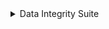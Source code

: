<details>
 <summary>
  Data Integrity Suite
 </summary>
 <table id="T_b2ba2">
  <thead>
   <tr>
    <th class="col_heading level0 col0" id="T_b2ba2_level0_col0">
     Status
    </th>
    <th class="col_heading level0 col1" id="T_b2ba2_level0_col1">
     Check
    </th>
    <th class="col_heading level0 col2" id="T_b2ba2_level0_col2">
     Condition
    </th>
    <th class="col_heading level0 col3" id="T_b2ba2_level0_col3">
     More Info
    </th>
   </tr>
  </thead>
  <tbody>
   <tr>
    <td class="data row0 col0" id="T_b2ba2_row0_col0">
     <div style="color: green;text-align: center">
      ✓
     </div>
    </td>
    <td class="data row0 col1" id="T_b2ba2_row0_col1">
     Single Value in Column
    </td>
    <td class="data row0 col2" id="T_b2ba2_row0_col2">
     Does not contain only a single value
    </td>
    <td class="data row0 col3" id="T_b2ba2_row0_col3">
     Passed for 10 relevant columns
    </td>
   </tr>
   <tr>
    <td class="data row1 col0" id="T_b2ba2_row1_col0">
     <div style="color: green;text-align: center">
      ✓
     </div>
    </td>
    <td class="data row1 col1" id="T_b2ba2_row1_col1">
     Special Characters
    </td>
    <td class="data row1 col2" id="T_b2ba2_row1_col2">
     Ratio of samples containing solely special character is less or equal to 0.1%
    </td>
    <td class="data row1 col3" id="T_b2ba2_row1_col3">
     Passed for 10 relevant columns
    </td>
   </tr>
   <tr>
    <td class="data row2 col0" id="T_b2ba2_row2_col0">
     <div style="color: green;text-align: center">
      ✓
     </div>
    </td>
    <td class="data row2 col1" id="T_b2ba2_row2_col1">
     Mixed Nulls
    </td>
    <td class="data row2 col2" id="T_b2ba2_row2_col2">
     Number of different null types is less or equal to 1
    </td>
    <td class="data row2 col3" id="T_b2ba2_row2_col3">
     Passed for 10 relevant columns
    </td>
   </tr>
   <tr>
    <td class="data row3 col0" id="T_b2ba2_row3_col0">
     <div style="color: green;text-align: center">
      ✓
     </div>
    </td>
    <td class="data row3 col1" id="T_b2ba2_row3_col1">
     String Mismatch
    </td>
    <td class="data row3 col2" id="T_b2ba2_row3_col2">
     No string variants
    </td>
    <td class="data row3 col3" id="T_b2ba2_row3_col3">
     Passed for 1 relevant column
    </td>
   </tr>
   <tr>
    <td class="data row4 col0" id="T_b2ba2_row4_col0">
     <div style="color: green;text-align: center">
      ✓
     </div>
    </td>
    <td class="data row4 col1" id="T_b2ba2_row4_col1">
     Data Duplicates
    </td>
    <td class="data row4 col2" id="T_b2ba2_row4_col2">
     Duplicate data ratio is less or equal to 5%
    </td>
    <td class="data row4 col3" id="T_b2ba2_row4_col3">
     Found 0% duplicate data
    </td>
   </tr>
   <tr>
    <td class="data row5 col0" id="T_b2ba2_row5_col0">
     <div style="color: green;text-align: center">
      ✓
     </div>
    </td>
    <td class="data row5 col1" id="T_b2ba2_row5_col1">
     String Length Out Of Bounds
    </td>
    <td class="data row5 col2" id="T_b2ba2_row5_col2">
     Ratio of string length outliers is less or equal to 0%
    </td>
    <td class="data row5 col3" id="T_b2ba2_row5_col3">
     Passed for 1 relevant column
    </td>
   </tr>
   <tr>
    <td class="data row6 col0" id="T_b2ba2_row6_col0">
     <div style="color: green;text-align: center">
      ✓
     </div>
    </td>
    <td class="data row6 col1" id="T_b2ba2_row6_col1">
     Conflicting Labels
    </td>
    <td class="data row6 col2" id="T_b2ba2_row6_col2">
     Ambiguous sample ratio is less or equal to 0%
    </td>
    <td class="data row6 col3" id="T_b2ba2_row6_col3">
     Ratio of samples with conflicting labels: 0%
    </td>
   </tr>
   <tr>
    <td class="data row7 col0" id="T_b2ba2_row7_col0">
     <div style="color: green;text-align: center">
      ✓
     </div>
    </td>
    <td class="data row7 col1" id="T_b2ba2_row7_col1">
     Feature Label Correlation
    </td>
    <td class="data row7 col2" id="T_b2ba2_row7_col2">
     Features' Predictive Power Score is less than 0.8
    </td>
    <td class="data row7 col3" id="T_b2ba2_row7_col3">
     Passed for 9 relevant columns
    </td>
   </tr>
   <tr>
    <td class="data row8 col0" id="T_b2ba2_row8_col0">
     <div style="color: green;text-align: center">
      ✓
     </div>
    </td>
    <td class="data row8 col1" id="T_b2ba2_row8_col1">
     Feature-Feature Correlation
    </td>
    <td class="data row8 col2" id="T_b2ba2_row8_col2">
     Not more than 0 pairs are correlated above 0.9
    </td>
    <td class="data row8 col3" id="T_b2ba2_row8_col3">
     All correlations are less than 0.9 except pairs []
    </td>
   </tr>
  </tbody>
 </table>
</details>
